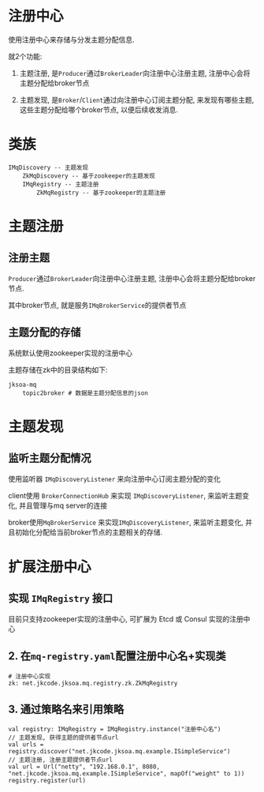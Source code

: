 # 注册中心
使用注册中心来存储与分发主题分配信息.

就2个功能:

1. 主题注册, 是`Producer`通过`BrokerLeader`向注册中心注册主题, 注册中心会将主题分配给broker节点

2. 主题发现, 是`Broker`/`Client`通过向注册中心订阅主题分配, 来发现有哪些主题, 这些主题分配给哪个broker节点, 以便后续收发消息.

# 类族

```
IMqDiscovery -- 主题发现
    ZkMqDiscovery -- 基于zookeeper的主题发现
    IMqRegistry -- 主题注册
        ZkMqRegistry -- 基于zookeeper的主题注册
```

# 主题注册

## 注册主题
`Producer`通过`BrokerLeader`向注册中心注册主题, 注册中心会将主题分配给broker节点.

其中broker节点, 就是服务`IMqBrokerService`的提供者节点

## 主题分配的存储

系统默认使用zookeeper实现的注册中心

主题存储在zk中的目录结构如下:

```
jksoa-mq
    topic2broker # 数据是主题分配信息的json
```

# 主题发现

## 监听主题分配情况

使用监听器 `IMqDiscoveryListener` 来向注册中心订阅主题分配的变化

client使用 `BrokerConnectionHub` 来实现 `IMqDiscoveryListener`, 来监听主题变化, 并且管理与mq server的连接

broker使用`MqBrokerService` 来实现`IMqDiscoveryListener`, 来监听主题变化, 并且初始化分配给当前broker节点的主题相关的存储.

# 扩展注册中心

## 实现 `IMqRegistry` 接口

目前只支持zookeeper实现的注册中心, 可扩展为 Etcd 或 Consul 实现的注册中心

## 2. 在`mq-registry.yaml`配置注册中心名+实现类

```
# 注册中心实现
zk: net.jkcode.jksoa.mq.registry.zk.ZkMqRegistry
```

## 3. 通过策略名来引用策略

```
val registry: IMqRegistry = IMqRegistry.instance("注册中心名")
// 主题发现, 获得主题的提供者节点url
val urls = registry.discover("net.jkcode.jksoa.mq.example.ISimpleService")
// 主题注册, 注册主题提供者节点url
val url = Url("netty", "192.168.0.1", 8080, "net.jkcode.jksoa.mq.example.ISimpleService", mapOf("weight" to 1))
registry.register(url)
```